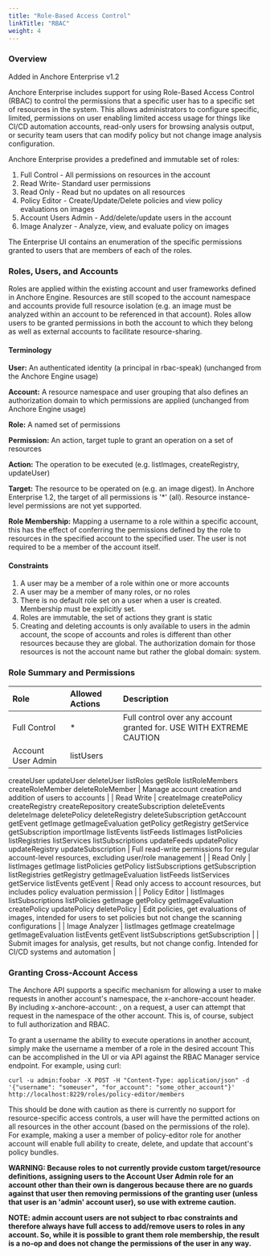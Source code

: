 ```yaml
---
title: "Role-Based Access Control"
linkTitle: "RBAC"
weight: 4
---
```


### Overview

Added in Anchore Enterprise v1.2

Anchore Enterprise includes support for using Role-Based Access Control (RBAC) to control the permissions that a specific user has to a specific set of resources in the system. This allows administrators to configure specific, limited, permissions on user enabling limited access usage for things like CI/CD automation accounts, read-only users for browsing analysis output, or security team users that can modify policy but not change image analysis configuration.

Anchore Enterprise provides a predefined and immutable set of roles:

1. Full Control - All permissions on resources in the account
2. Read Write- Standard user permissions
3. Read Only - Read but no updates on all resources
4. Policy Editor - Create/Update/Delete policies and view policy evaluations on images 
5. Account Users Admin - Add/delete/update users in the account
6. Image Analyzer - Analyze, view, and evaluate policy on images

The Enterprise UI contains an enumeration of the specific permissions granted to users that are members of each of the roles.

### Roles, Users, and Accounts

Roles are applied within the existing account and user frameworks defined in Anchore Engine. Resources are still scoped to the account namespace and accounts provide full resource isolation (e.g. an image must be analyzed within an account to be referenced in that account). Roles allow users to be granted permissions in both the account to which they belong as well as external accounts to facilitate resource-sharing.

#### Terminology

**User:** An authenticated identity (a principal in rbac-speak) (unchanged from the Anchore Engine usage)

**Account:** A resource namespace and user grouping that also defines an authorization domain to which permissions are applied (unchanged from Anchore Engine usage)

**Role:** A named set of permissions

**Permission:** An action, target tuple to grant an operation on a set of resources

**Action:** The operation to be executed (e.g. listImages, createRegistry, updateUser)

**Target:** The resource to be operated on (e.g. an image digest). In Anchore Enterprise 1.2, the target of all permissions is '*' (all). Resource instance-level permissions are not yet supported.

**Role Membership:** Mapping a username to a role within a specific account, this has the effect of conferring the permissions defined by the role to resources in the specified account to the specified user. The user is not required to be a member of the account itself.

#### Constraints

1. A user may be a member of a role within one or more accounts
2. A user may be a member of many roles, or no roles
3. There is no default role set on a user when a user is created. Membership must be explicitly set.
4. Roles are immutable, the set of actions they grant is static
5. Creating and deleting accounts is only available to users in the admin account, the scope of accounts and roles is different than other resources because they are global. The authorization domain for those resources is not the account name but rather the global domain: system.

### Role Summary and Permissions

| Role | Allowed Actions | Description |
| :--- | :-------------- | :---------- |
| Full Control | * | Full control over any account granted for. USE WITH EXTREME CAUTION |
| Account User Admin | listUsers
createUser
updateUser
deleteUser
listRoles
getRole
listRoleMembers
createRoleMember
deleteRoleMember | Manage account creation and addition of users to accounts |
| Read Write | createImage
createPolicy
createRegistry
createRepository
createSubscription
deleteEvents
deleteImage
deletePolicy
deleteRegistry
deleteSubscription
getAccount
getEvent
getImage
getImageEvaluation
getPolicy
getRegistry
getService
getSubscription
importImage
listEvents
listFeeds
listImages
listPolicies
listRegistries
listServices
listSubscriptions
updateFeeds
updatePolicy
updateRegistry
updateSubscription | Full read-write permissions for regular account-level resources, excluding user/role management |
| Read Only | listImages
getImage
listPolicies
getPolicy
listSubscriptions
getSubscription
listRegistries
getRegistry
getImageEvaluation
listFeeds
listServices
getService
listEvents
getEvent | Read only access to account resources, but includes policy evaluation permission |
| Policy Editor | listImages
listSubscriptions
listPolicies
getImage
getPolicy
getImageEvaluation
createPolicy
updatePolicy
deletePolicy | Edit policies, get evaluations of images, intended for users to set policies but not change the scanning configurations |
| Image Analyzer | listImages
getImage
createImage
getImageEvaluation
listEvents
getEvent
listSubscriptions
getSubscription |
| Submit images for analysis, get results, but not change config. Intended for CI/CD systems and automation |

### Granting Cross-Account Access

The Anchore API supports a specific mechanism for allowing a user to make requests in another account's namespace, the x-anchore-account header. By including x-anchore-account: <desiredaccount>, on a request, a user can attempt that request in the namespace of the other account. This is, of course, subject to full authorization and RBAC.

To grant a username the ability to execute operations in another account, simply make the username a member of a role in the desired account This can be accomplished in the UI or via API against the RBAC Manager service endpoint. For example, using curl:

`curl -u admin:foobar -X POST -H "Content-Type: application/json" -d '{"username": "someuser", "for_account": "some_other_account"}' http://localhost:8229/roles/policy-editor/members`

This should be done with caution as there is currently no support for resource-specific access controls, a user will have the permitted actions on all resources in the other account (based on the permissions of the role). For example, making a user a member of policy-editor role for another account will enable full ability to create, delete, and update that account's policy bundles.

**WARNING: Because roles to not currently provide custom target/resource definitions, assigning users to the Account User Admin role for an account other than their own is dangerous because there are no guards against that user then removing permissions of the granting user (unless that user is an 'admin' account user), so use with extreme caution.**

**NOTE: admin account users are not subject to rbac constraints and therefore always have full access to add/remove users to roles in any account. So, while it is possible to grant them role membership, the result is a no-op and does not change the permissions of the user in any way.**